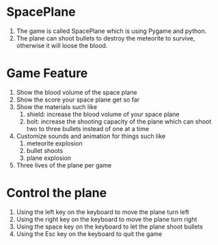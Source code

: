 # SpacePlane
 1. The game is called SpacePlane which is using Pygame and python.
 2. The plane can shoot bullets to destroy the meteorite to survive, otherwise it will loose the blood.

# Game Feature
  1. Show the blood volume of the space plane
  2. Show the score your space plane get so far
  3. Show the materials such like
        1. shield: increase the blood volume of your space plane
        2. bolt: increase the shooting capacity of the plane which can shoot two to three bullets instead of one at a time
  4. Customize sounds and animation for things such like
        1. meteorite explosion
        2. bullet shoots
        3. plane explosion
  5. Three lives of the plane per game
  
  # Control the plane
  1. Using the left key on the keyboard to move the plane turn left
  2. Using the right key on the keyboard to move the plane turn right
  3. Using the space key on the keyboard to let the plane shoot bullets  
  4. Using the Esc key on the keyboard to quit the game           
